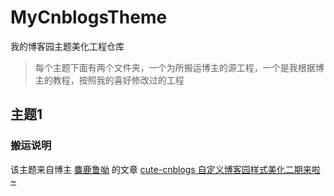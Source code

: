 # MyCnblogsTheme
我的博客园主题美化工程仓库

> 每个主题下面有两个文件夹，一个为所搬运博主的源工程，一个是我根据博主的教程，按照我的喜好修改过的工程

## 主题1
### 搬运说明
该主题来自博主 [麋鹿鲁呦](https://www.cnblogs.com/miluluyo) 的文章 [cute-cnblogs 自定义博客园样式美化二期来啦~](https://www.cnblogs.com/miluluyo/p/cute-cnblogs2.html)